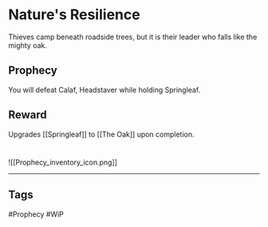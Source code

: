 # Nature's Resilience
Thieves camp beneath roadside trees, but it is their leader who falls like the mighty oak.
## Prophecy
You will defeat Calaf, Headstaver while holding Springleaf.
## Reward
Upgrades [[Springleaf]] to [[The Oak]] upon completion. 

#
![[Prophecy_inventory_icon.png]]

---
## Tags
#Prophecy
#WiP 